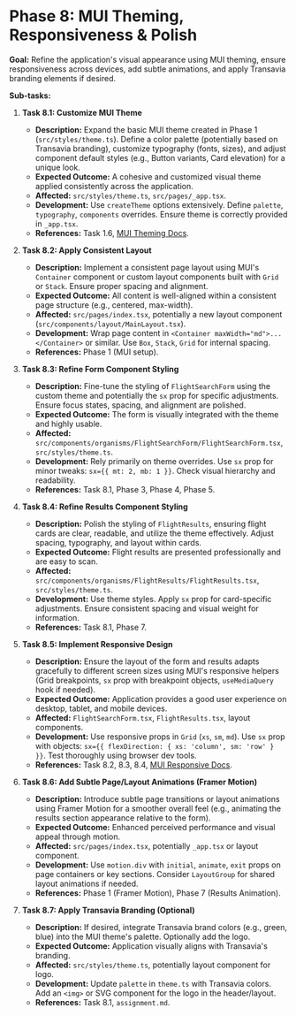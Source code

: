 # Phase 8: MUI Theming, Responsiveness & Polish

**Goal:** Refine the application's visual appearance using MUI theming, ensure responsiveness across devices, add subtle animations, and apply Transavia branding elements if desired.

**Sub-tasks:**

1.  **Task 8.1: Customize MUI Theme**

    - **Description:** Expand the basic MUI theme created in Phase 1 (`src/styles/theme.ts`). Define a color palette (potentially based on Transavia branding), customize typography (fonts, sizes), and adjust component default styles (e.g., Button variants, Card elevation) for a unique look.
    - **Expected Outcome:** A cohesive and customized visual theme applied consistently across the application.
    - **Affected:** `src/styles/theme.ts`, `src/pages/_app.tsx`.
    - **Development:** Use `createTheme` options extensively. Define `palette`, `typography`, `components` overrides. Ensure theme is correctly provided in `_app.tsx`.
    - **References:** Task 1.6, [MUI Theming Docs](https://mui.com/material-ui/customization/theming/).

2.  **Task 8.2: Apply Consistent Layout**

    - **Description:** Implement a consistent page layout using MUI's `Container` component or custom layout components built with `Grid` or `Stack`. Ensure proper spacing and alignment.
    - **Expected Outcome:** All content is well-aligned within a consistent page structure (e.g., centered, max-width).
    - **Affected:** `src/pages/index.tsx`, potentially a new layout component (`src/components/layout/MainLayout.tsx`).
    - **Development:** Wrap page content in `<Container maxWidth="md">...</Container>` or similar. Use `Box`, `Stack`, `Grid` for internal spacing.
    - **References:** Phase 1 (MUI setup).

3.  **Task 8.3: Refine Form Component Styling**

    - **Description:** Fine-tune the styling of `FlightSearchForm` using the custom theme and potentially the `sx` prop for specific adjustments. Ensure focus states, spacing, and alignment are polished.
    - **Expected Outcome:** The form is visually integrated with the theme and highly usable.
    - **Affected:** `src/components/organisms/FlightSearchForm/FlightSearchForm.tsx`, `src/styles/theme.ts`.
    - **Development:** Rely primarily on theme overrides. Use `sx` prop for minor tweaks: `sx={{ mt: 2, mb: 1 }}`. Check visual hierarchy and readability.
    - **References:** Task 8.1, Phase 3, Phase 4, Phase 5.

4.  **Task 8.4: Refine Results Component Styling**

    - **Description:** Polish the styling of `FlightResults`, ensuring flight cards are clear, readable, and utilize the theme effectively. Adjust spacing, typography, and layout within cards.
    - **Expected Outcome:** Flight results are presented professionally and are easy to scan.
    - **Affected:** `src/components/organisms/FlightResults/FlightResults.tsx`, `src/styles/theme.ts`.
    - **Development:** Use theme styles. Apply `sx` prop for card-specific adjustments. Ensure consistent spacing and visual weight for information.
    - **References:** Task 8.1, Phase 7.

5.  **Task 8.5: Implement Responsive Design**

    - **Description:** Ensure the layout of the form and results adapts gracefully to different screen sizes using MUI's responsive helpers (Grid breakpoints, `sx` prop with breakpoint objects, `useMediaQuery` hook if needed).
    - **Expected Outcome:** Application provides a good user experience on desktop, tablet, and mobile devices.
    - **Affected:** `FlightSearchForm.tsx`, `FlightResults.tsx`, layout components.
    - **Development:** Use responsive props in `Grid` (`xs`, `sm`, `md`). Use `sx` prop with objects: `sx={{ flexDirection: { xs: 'column', sm: 'row' } }}`. Test thoroughly using browser dev tools.
    - **References:** Task 8.2, 8.3, 8.4, [MUI Responsive Docs](https://mui.com/material-ui/customization/responsive-values/).

6.  **Task 8.6: Add Subtle Page/Layout Animations (Framer Motion)**

    - **Description:** Introduce subtle page transitions or layout animations using Framer Motion for a smoother overall feel (e.g., animating the results section appearance relative to the form).
    - **Expected Outcome:** Enhanced perceived performance and visual appeal through motion.
    - **Affected:** `src/pages/index.tsx`, potentially `_app.tsx` or layout component.
    - **Development:** Use `motion.div` with `initial`, `animate`, `exit` props on page containers or key sections. Consider `LayoutGroup` for shared layout animations if needed.
    - **References:** Phase 1 (Framer Motion), Phase 7 (Results Animation).

7.  **Task 8.7: Apply Transavia Branding (Optional)**
    - **Description:** If desired, integrate Transavia brand colors (e.g., green, blue) into the MUI theme's palette. Optionally add the logo.
    - **Expected Outcome:** Application visually aligns with Transavia's branding.
    - **Affected:** `src/styles/theme.ts`, potentially layout component for logo.
    - **Development:** Update `palette` in `theme.ts` with Transavia colors. Add an `<img>` or SVG component for the logo in the header/layout.
    - **References:** Task 8.1, `assignment.md`.
